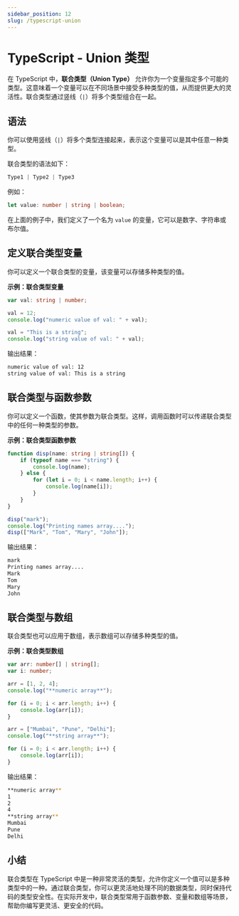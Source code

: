 ```yaml
---
sidebar_position: 12
slug: /typescript-union
---
```


# TypeScript - Union 类型

在 TypeScript 中，**联合类型（Union Type）** 允许你为一个变量指定多个可能的类型。这意味着一个变量可以在不同场景中接受多种类型的值，从而提供更大的灵活性。联合类型通过竖线（`|`）将多个类型组合在一起。



## 语法

你可以使用竖线（`|`）将多个类型连接起来，表示这个变量可以是其中任意一种类型。

联合类型的语法如下：

```typescript
Type1 | Type2 | Type3
```

例如：

```typescript
let value: number | string | boolean;
```

在上面的例子中，我们定义了一个名为 `value` 的变量，它可以是数字、字符串或布尔值。



## 定义联合类型变量

你可以定义一个联合类型的变量，该变量可以存储多种类型的值。

**示例：联合类型变量**

```typescript showLineNumbers
var val: string | number;

val = 12;
console.log("numeric value of val: " + val);

val = "This is a string";
console.log("string value of val: " + val);
```

输出结果：

```bash
numeric value of val: 12
string value of val: This is a string
```



## 联合类型与函数参数

你可以定义一个函数，使其参数为联合类型。这样，调用函数时可以传递联合类型中的任何一种类型的参数。

**示例：联合类型函数参数**

```typescript showLineNumbers
function disp(name: string | string[]) {
    if (typeof name === "string") {
        console.log(name);
    } else {
        for (let i = 0; i < name.length; i++) {
            console.log(name[i]);
        }
    }
}

disp("mark");
console.log("Printing names array....");
disp(["Mark", "Tom", "Mary", "John"]);
```

输出结果：

```bash
mark
Printing names array....
Mark
Tom
Mary
John
```



## 联合类型与数组

联合类型也可以应用于数组，表示数组可以存储多种类型的值。

**示例：联合类型数组**

```typescript showLineNumbers
var arr: number[] | string[];
var i: number;

arr = [1, 2, 4];
console.log("**numeric array**");

for (i = 0; i < arr.length; i++) {
    console.log(arr[i]);
}

arr = ["Mumbai", "Pune", "Delhi"];
console.log("**string array**");

for (i = 0; i < arr.length; i++) {
    console.log(arr[i]);
}
```

输出结果：

```bash
**numeric array**
1
2
4
**string array**
Mumbai
Pune
Delhi
```



## 小结

联合类型在 TypeScript 中是一种非常灵活的类型，允许你定义一个值可以是多种类型中的一种。通过联合类型，你可以更灵活地处理不同的数据类型，同时保持代码的类型安全性。在实际开发中，联合类型常用于函数参数、变量和数组等场景，帮助你编写更灵活、更安全的代码。

